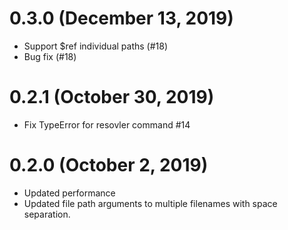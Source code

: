 # 0.3.0 (December 13, 2019)

- Support $ref individual paths (#18)
- Bug fix (#18)


# 0.2.1 (October 30, 2019)

- Fix TypeError for resovler command #14


# 0.2.0 (October 2, 2019)

- Updated performance
- Updated file path arguments to multiple filenames with space separation.
